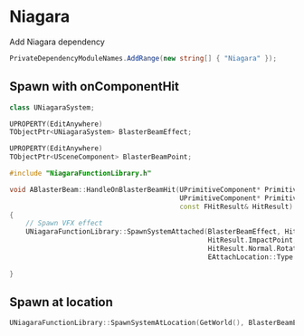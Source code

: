# Niagara

Add Niagara dependency

```cs title="File.Build.cs"
PrivateDependencyModuleNames.AddRange(new string[] { "Niagara" });
```

## Spawn with onComponentHit

```cpp title="Actor.h"
class UNiagaraSystem;                              

UPROPERTY(EditAnywhere)
TObjectPtr<UNiagaraSystem> BlasterBeamEffect;

UPROPERTY(EditAnywhere)
TObjectPtr<USceneComponent> BlasterBeamPoint;
```

```cpp title="Actor.cpp"
#include "NiagaraFunctionLibrary.h"

void ABlasterBeam::HandleOnBlasterBeamHit(UPrimitiveComponent* PrimitiveComponent, AActor* OtherActor,
                                          UPrimitiveComponent* PrimitiveComponent1, FVector NormalImpulse,
                                          const FHitResult& HitResult)
{
	// Spawn VFX effect
	UNiagaraFunctionLibrary::SpawnSystemAttached(BlasterBeamEffect, HitResult.GetComponent(), FName("SocketName"),
	                                             HitResult.ImpactPoint,
	                                             HitResult.Normal.Rotation(),
	                                             EAttachLocation::Type::KeepWorldPosition, true);
	
}
```

## Spawn at location

```cpp title="Actor.cpp"
UNiagaraFunctionLibrary::SpawnSystemAtLocation(GetWorld(), BlasterBeamEffect, BlasterBeamPoint->GetRelativeLocation(), BlasterBeamPoint->GetRelativeRotation());
```
